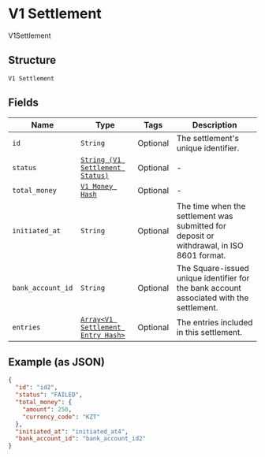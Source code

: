 
# V1 Settlement

V1Settlement

## Structure

`V1 Settlement`

## Fields

| Name | Type | Tags | Description |
|  --- | --- | --- | --- |
| `id` | `String` | Optional | The settlement's unique identifier. |
| `status` | [`String (V1 Settlement Status)`](../../doc/models/v1-settlement-status.md) | Optional | - |
| `total_money` | [`V1 Money Hash`](../../doc/models/v1-money.md) | Optional | - |
| `initiated_at` | `String` | Optional | The time when the settlement was submitted for deposit or withdrawal, in ISO 8601 format. |
| `bank_account_id` | `String` | Optional | The Square-issued unique identifier for the bank account associated with the settlement. |
| `entries` | [`Array<V1 Settlement Entry Hash>`](../../doc/models/v1-settlement-entry.md) | Optional | The entries included in this settlement. |

## Example (as JSON)

```json
{
  "id": "id2",
  "status": "FAILED",
  "total_money": {
    "amount": 250,
    "currency_code": "KZT"
  },
  "initiated_at": "initiated_at4",
  "bank_account_id": "bank_account_id2"
}
```


